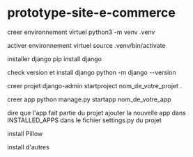 # prototype-site-e-commerce

creer environnement virtuel
python3 -m venv .venv

activer environnement virtuel
source .venv/bin/activate

installer django
pip install django

check version et install django
python -m django --version

creer projet
django-admin startproject nom_de_votre_projet .

creer app
python manage.py startapp nom_de_votre_app

dire que l'app fait partie du projet
ajouter la nouvelle app dans INSTALLED_APPS dans le fichier settings.py du projet

install Pillow

install d'autres 
